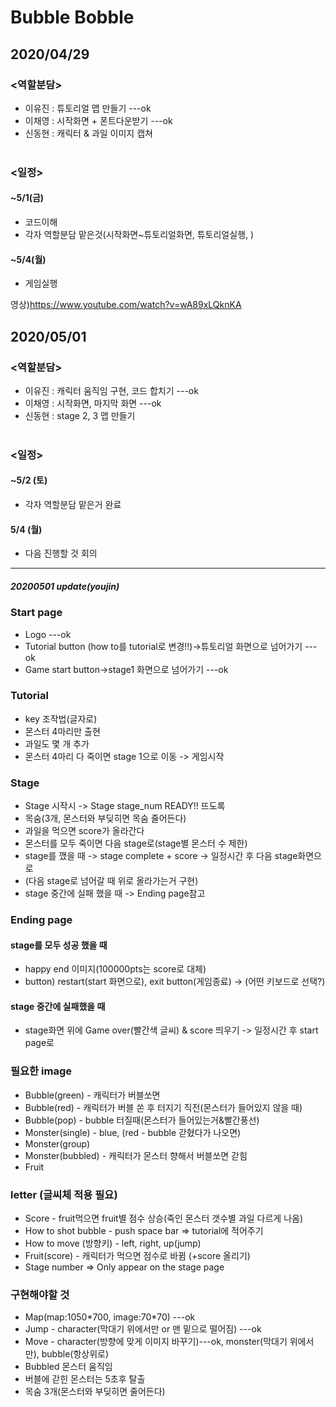 # Bubble Bobble
## 2020/04/29
### <역할분담>
  * 이유진 : 튜토리얼 맵 만들기 ---ok<br>
  * 이채영 : 시작화면 + 폰트다운받기 ---ok<br>  
  * 신동현 : 캐릭터 & 과일 이미지 캡쳐<br><br>

### <일정>
#### ~5/1(금)
  * 코드이해
  * 각자 역할분담 맡은것(시작화면~튜토리얼화면, 튜토리얼실행, )
#### ~5/4(월)
  * 게임실행
  
영상)https://www.youtube.com/watch?v=wA89xLQknKA <br>

## 2020/05/01
### <역할분담>
  * 이유진 : 캐릭터 움직임 구현, 코드 합치기 ---ok<br>
  * 이채영 : 시작화면, 마지막 화면 ---ok<br>  
  * 신동현 : stage 2, 3 맵 만들기<br><br>
  
### <일정>
#### ~5/2 (토)
 * 각자 역할분담 맡은거 완료
#### 5/4 (월)
 * 다음 진행할 것 회의
 
<hr>

##### 20200501 update(youjin)
### Start page
  * Logo ---ok
  * Tutorial button (how to를 tutorial로 변경!!)->튜토리얼 화면으로 넘어가기 ---ok
  * Game start button->stage1 화면으로 넘어가기 ---ok
### Tutorial
  * key 조작법(글자로)
  * 몬스터 4마리만 출현
  * 과일도 몇 개 추가
  * 몬스터 4마리 다 죽이면 stage 1으로 이동 -> 게임시작
### Stage
  * Stage 시작시 -> Stage stage_num READY!! 뜨도록
  * 목숨(3개, 몬스터와 부딪히면 목숨 줄어든다)
  * 과일을 먹으면 score가 올라간다
  * 몬스터를 모두 죽이면 다음 stage로(stage별 몬스터 수 제한)
  * stage를 깼을 때 -> stage complete + score -> 일정시간 후 다음 stage화면으로
  * (다음 stage로 넘어갈 때 위로 올라가는거 구현)
  * stage 중간에 실패 했을 때 -> Ending page참고
### Ending page
#### stage를 모두 성공 했을 때
  * happy end 이미지(100000pts는 score로 대체)
  * button) restart(start 화면으로), exit button(게임종료) -> (어떤 키보드로 선택?)
#### stage 중간에 실패했을 때
  * stage화면 위에 Game over(빨간색 글씨) & score 띄우기 -> 일정시간 후 start page로
  

### 필요한 image
  * Bubble(green) - 캐릭터가 버블쏘면
  * Bubble(red) - 캐릭터가 버블 쏜 후 터지기 직전(몬스터가 들어있지 않을 때)
  * Bubble(pop) - bubble 터질때(몬스터가 들어있는거&빨간풍선)
  * Monster(single) - blue, (red - bubble 갇혔다가 나오면)
  * Monster(group)
  * Monster(bubbled) - 캐릭터가 몬스터 향해서 버블쏘면 갇힘
  * Fruit

### letter (글씨체 적용 필요)
  * Score - fruit먹으면 fruit별 점수 상승(죽인 몬스터 갯수별 과일 다르게 나옴)
  * How to shot bubble - push space bar => tutorial에 적어주기
  * How to move (방향키) - left, right, up(jump)
  * Fruit(score) - 캐릭터가 먹으면 점수로 바뀜 (+score 올리기)
  * Stage number => Only appear on the stage page

### 구현해야할 것
  * Map(map:1050\*700, image:70\*70) ---ok
  * Jump - character(막대기 위에서만 or 맨 밑으로 떨어짐) ---ok
  * Move - character(방향에 맞게 이미지 바꾸기)---ok, monster(막대기 위에서만), bubble(항상위로)
  * Bubbled 몬스터 움직임
  * 버블에 갇힌 몬스터는 5초후 탈출
  * 목숨 3개(몬스터와 부딪히면 줄어든다)


  
